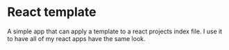 # React template

A simple app that can apply a template to a react projects index file.
I use it to have all of my react apps have the same look.
